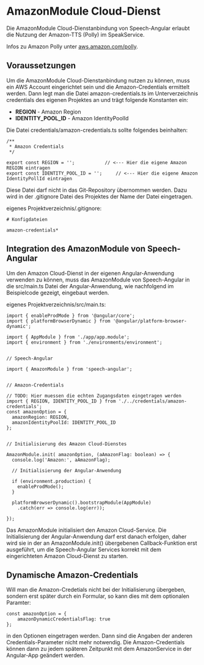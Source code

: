 # AmazonModule Cloud-Dienst

Die AmazonModule Cloud-Dienstanbindung von Speech-Angular erlaubt die Nutzung der Amazon-TTS (Polly) im SpeakService.

Infos zu Amazon Polly unter [aws.amazon.com/polly](https://aws.amazon.com/polly/).


## Voraussetzungen

Um die AmazonModule Cloud-Dienstanbindung nutzen zu können, muss ein AWS Account eingerichtet sein und die Amazon-Credentials ermittelt werden. Dann legt man die Datei amazon-credentials.ts im Unterverzeichnis credentials des eigenen Projektes an und trägt folgende Konstanten ein:

* **REGION** - Amazon Region
* **IDENTITY_POOL_ID** - Amazon IdentityPoolId


Die Datei credentials/amazon-credentials.ts sollte folgendes beinhalten:

	/**
	 * Amazon Credentials
	 */
	
	export const REGION = ''; 			// <--- Hier die eigene Amazon REGION eintragen
	export const IDENTITY_POOL_ID = '';   	// <--- Hier die eigene Amazon IdentityPollId eintragen 


Diese Datei darf nicht in das Git-Repository übernommen werden. Dazu wird in der .gitignore Datei des Projektes der Name der Datei eingetragen.

eigenes Projektverzeichnis/.gitignore:
 
	# Konfigdateien

	amazon-credentials*


## Integration des AmazonModule von Speech-Angular

Um den Amazon Cloud-Dienst in der eigenen Angular-Anwendung verwenden zu können, muss das AmazonModule von Speech-Angular in die src/main.ts Datei der Angular-Anwendung, wie nachfolgend im Beispielcode gezeigt, eingebaut werden.

eigenes Projektverzeichnis/src/main.ts:

	import { enableProdMode } from '@angular/core';
	import { platformBrowserDynamic } from '@angular/platform-browser-dynamic';
	
	import { AppModule } from './app/app.module';
	import { environment } from './environments/environment';
	
	
	// Speech-Angular 
	
	import { AmazonModule } from 'speech-angular';
	
	
	// Amazon-Credentials
	
	// TODO: Hier muessen die echten Zugangsdaten eingetragen werden
	import { REGION, IDENTITY_POOL_ID } from './../credentials/amazon-credentials';
	const amazonOption = {
	  amazonRegion: REGION,
	  amazonIdentityPoolId: IDENTITY_POOL_ID
	};
	
	
	// Initialisierung des Amazon Cloud-Dienstes
	
	AmazonModule.init( amazonOption, (aAmazonFlag: boolean) => {
	  console.log('Amazon:', aAmazonFlag);
	
	  // Initialisierung der Angular-Anwendung 

	  if (environment.production) {
	    enableProdMode();
	  }
	
	  platformBrowserDynamic().bootstrapModule(AppModule)
	    .catch(err => console.log(err));
	
	});


Das AmazonModule initialisiert den Amazon Cloud-Service. Die Initialisierung der Angular-Anwendung darf erst danach erfolgen, daher wird sie in der an AmazonModule.init() übergebenen Callback-Funktion erst ausgeführt, um die Speech-Angular Services korrekt mit dem eingerichteten Amazon Cloud-Dienst zu starten.


## Dynamische Amazon-Credentials

Will man die Amazon-Credetials nicht bei der Initialisierung übergeben, sondern erst später durch ein Formular, so kann dies mit dem optionalen Paramter: 

	const amazonOption = {
		amazonDynamicCredentialsFlag: true 
	};
	
in den Optionen eingetragen werden. Dann sind die Angaben der anderen Credentials-Parameter nicht mehr notwendig.
Die Amazon-Credentials können dann zu jedem späteren Zeitpunkt mit dem AmazonService in der Angular-App geändert werden.




